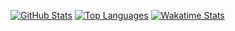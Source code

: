 [![GitHub Stats](https://github-readme-stats.vercel.app/api?username=YuseiUeno&show_icons=true)](https://github.com/YuseiUeno/YuseiUeno)
[![Top Languages](https://github-readme-stats.vercel.app/api/top-langs/?username=YuseiUeno&show_icons=true&layout=compact)](https://github.com/YuseiUeno/YuseiUeno)
[![Wakatime Stats](https://github-readme-stats.vercel.app/api/wakatime?username=YuseiUeno)](https://github.com/YuseiUeno/YuseiUeno)
